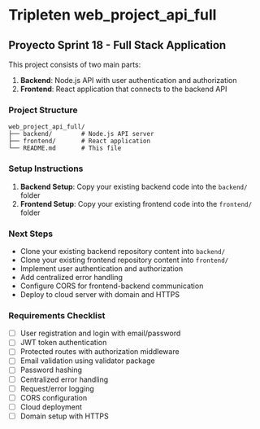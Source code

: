 # Tripleten web_project_api_full

## Proyecto Sprint 18 - Full Stack Application

This project consists of two main parts:

1. **Backend**: Node.js API with user authentication and authorization
2. **Frontend**: React application that connects to the backend API

### Project Structure

```
web_project_api_full/
├── backend/        # Node.js API server
├── frontend/       # React application
└── README.md       # This file
```

### Setup Instructions

1. **Backend Setup**: Copy your existing backend code into the `backend/` folder
2. **Frontend Setup**: Copy your existing frontend code into the `frontend/` folder

### Next Steps

- Clone your existing backend repository content into `backend/`
- Clone your existing frontend repository content into `frontend/`
- Implement user authentication and authorization
- Add centralized error handling
- Configure CORS for frontend-backend communication
- Deploy to cloud server with domain and HTTPS

### Requirements Checklist

- [ ] User registration and login with email/password
- [ ] JWT token authentication
- [ ] Protected routes with authorization middleware
- [ ] Email validation using validator package
- [ ] Password hashing
- [ ] Centralized error handling
- [ ] Request/error logging
- [ ] CORS configuration
- [ ] Cloud deployment
- [ ] Domain setup with HTTPS
